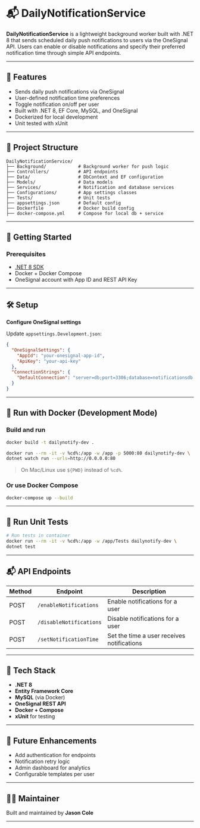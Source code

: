 
# 📬 DailyNotificationService

**DailyNotificationService** is a lightweight background worker built with .NET 8 that sends scheduled daily push notifications to users via the OneSignal API. Users can enable or disable notifications and specify their preferred notification time through simple API endpoints.

---

## 🔧 Features

- Sends daily push notifications via OneSignal
- User-defined notification time preferences
- Toggle notification on/off per user
- Built with .NET 8, EF Core, MySQL, and OneSignal
- Dockerized for local development
- Unit tested with xUnit

---

## 📁 Project Structure

```
DailyNotificationService/
├── Background/            # Background worker for push logic
├── Controllers/           # API endpoints
├── Data/                  # DbContext and EF configuration
├── Models/                # Data models
├── Services/              # Notification and database services
├── Configurations/        # App settings classes
├── Tests/                 # Unit tests
├── appsettings.json       # Default config
├── Dockerfile             # Docker build config
├── docker-compose.yml     # Compose for local db + service
```

---

## 🚀 Getting Started

### Prerequisites

- [.NET 8 SDK](https://dotnet.microsoft.com/download)
- Docker + Docker Compose
- OneSignal account with App ID and REST API Key

---

## 🛠 Setup

**Configure OneSignal settings**

Update `appsettings.Development.json`:

```json
{
  "OneSignalSettings": {
    "AppId": "your-onesignal-app-id",
    "ApiKey": "your-api-key"
  },
  "ConnectionStrings": {
    "DefaultConnection": "server=db;port=3306;database=notificationsdb;user=root;password=rootpassword"
  }
}
```

---

## 🐳 Run with Docker (Development Mode)

### Build and run

```bash
docker build -t dailynotify-dev .

docker run --rm -it -v %cd%:/app -w /app -p 5000:80 dailynotify-dev \
dotnet watch run --urls=http://0.0.0.0:80
```

> On Mac/Linux use `${PWD}` instead of `%cd%`.

### Or use Docker Compose

```bash
docker-compose up --build
```

---

## 🧪 Run Unit Tests

```bash
# Run tests in container
docker run --rm -it -v %cd%:/app -w /app/Tests dailynotify-dev \
dotnet test
```

---

## 📬 API Endpoints

| Method | Endpoint                | Description                              |
|--------|-------------------------|------------------------------------------|
| POST   | `/enableNotifications`  | Enable notifications for a user          |
| POST   | `/disableNotifications` | Disable notifications for a user         |
| POST   | `/setNotificationTime`  | Set the time a user receives notifications |

---

## 🧱 Tech Stack

- **.NET 8**
- **Entity Framework Core**
- **MySQL** (via Docker)
- **OneSignal REST API**
- **Docker + Compose**
- **xUnit** for testing

---

## 🔮 Future Enhancements

- Add authentication for endpoints
- Notification retry logic
- Admin dashboard for analytics
- Configurable templates per user

---

## 🧑‍💻 Maintainer

Built and maintained by **Jason Cole**

---
